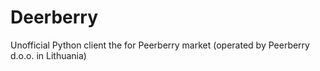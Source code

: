 # Deerberry

Unofficial Python client the for Peerberry market (operated by Peerberry d.o.o. in Lithuania)

